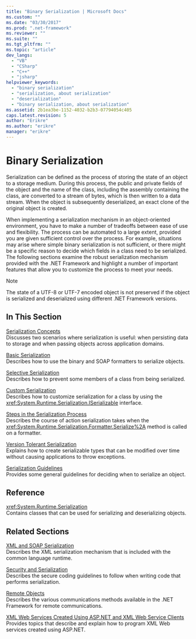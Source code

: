 ```yaml
---
title: "Binary Serialization | Microsoft Docs"
ms.custom: ""
ms.date: "03/30/2017"
ms.prod: ".net-framework"
ms.reviewer: ""
ms.suite: ""
ms.tgt_pltfrm: ""
ms.topic: "article"
dev_langs: 
  - "VB"
  - "CSharp"
  - "C++"
  - "jsharp"
helpviewer_keywords: 
  - "binary serialization"
  - "serialization, about serialization"
  - "deserialization"
  - "binary serialization, about serialization"
ms.assetid: 2b1ea3be-1152-4032-b2b3-07794054c405
caps.latest.revision: 5
author: "Erikre"
ms.author: "erikre"
manager: "erikre"
---
```

# Binary Serialization
Serialization can be defined as the process of storing the state of an object to a storage medium. During this process, the public and private fields of the object and the name of the class, including the assembly containing the class, are converted to a stream of bytes, which is then written to a data stream. When the object is subsequently deserialized, an exact clone of the original object is created.  
  
 When implementing a serialization mechanism in an object-oriented environment, you have to make a number of tradeoffs between ease of use and flexibility. The process can be automated to a large extent, provided you are given sufficient control over the process. For example, situations may arise where simple binary serialization is not sufficient, or there might be a specific reason to decide which fields in a class need to be serialized. The following sections examine the robust serialization mechanism provided with the .NET Framework and highlight a number of important features that allow you to customize the process to meet your needs.  
  
> [!NOTE]
>  The state of a UTF-8 or UTF-7 encoded object is not preserved if the object is serialized and deserialized using different .NET Framework versions.  
  
## In This Section  
 [Serialization Concepts](../../../docs/framework/serialization/serialization-concepts.md)  
 Discusses two scenarios where serialization is useful: when persisting data to storage and when passing objects across application domains.  
  
 [Basic Serialization](../../../docs/framework/serialization/basic-serialization.md)  
 Describes how to use the binary and SOAP formatters to serialize objects.  
  
 [Selective Serialization](../../../docs/framework/serialization/selective-serialization.md)  
 Describes how to prevent some members of a class from being serialized.  
  
 [Custom Serialization](../../../docs/framework/serialization/custom-serialization.md)  
 Describes how to customize serialization for a class by using the <xref:System.Runtime.Serialization.ISerializable> interface.  
  
 [Steps in the Serialization Process](../../../docs/framework/serialization/steps-in-the-serialization-process.md)  
 Describes the course of action serialization takes when the <xref:System.Runtime.Serialization.Formatter.Serialize%2A> method is called on a formatter.  
  
 [Version Tolerant Serialization](../../../docs/framework/serialization/version-tolerant-serialization.md)  
 Explains how to create serializable types that can be modified over time without causing applications to throw exceptions.  
  
 [Serialization Guidelines](../../../docs/framework/serialization/serialization-guidelines.md)  
 Provides some general guidelines for deciding when to serialize an object.  
  
## Reference  
 <xref:System.Runtime.Serialization>  
 Contains classes that can be used for serializing and deserializing objects.  
  
## Related Sections  
 [XML and SOAP Serialization](../../../docs/framework/serialization/xml-and-soap-serialization.md)  
 Describes the XML serialization mechanism that is included with the common language runtime.  
  
 [Security and Serialization](../../../docs/framework/misc/security-and-serialization.md)  
 Describes the secure coding guidelines to follow when writing code that performs serialization.  
  
 [Remote Objects](http://msdn.microsoft.com/en-us/515686e6-0a8d-42f7-8188-73abede57c58)  
 Describes the various communications methods available in the .NET Framework for remote communications.  
  
 [XML Web Services Created Using ASP.NET and XML Web Service Clients](http://msdn.microsoft.com/en-us/1e64af78-d705-4384-b08d-591a45f4379c)  
 Provides topics that describe and explain how to program XML Web services created using ASP.NET.